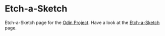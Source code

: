 # Etch-a-Sketch
Etch-a-Sketch page for the [Odin Project](https://www.theodinproject.com/lessons/foundations-etch-a-sketch). Have a look at the [Etch-a-Sketch](https://anabilhoque.github.io/Etch-a-Sketch/) page.